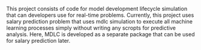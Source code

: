 This project consists of code for model development lifecycle simulation that can developers use for real-time problems.
Currently, this project uses salary prediction problem that uses mdlc simulation to execute all machine learning processes simply without writing any scropts for predictive analysis.
Here, MDLC is developed as a separate package that can be used for salary prediction later.
